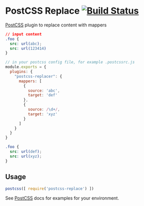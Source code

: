 # PostCSS Replace [![Build Status][ci-img]][ci]

[PostCSS] plugin to replace content with mappers

[PostCSS]: https://github.com/postcss/postcss
[ci-img]:  https://travis-ci.org/pzforever10@gmail.com/postcss-replacer.svg
[ci]:      https://travis-ci.org/pzforever10@gmail.com/postcss-replacer

```css
// input content 
.foo {
  src: url(abc);
  src: url(123414)
}
```

```javascript
// in your postcss config file, for example .postcssrc.js
module.exports = {
  plugins: {
    "postcss-replacer": {
      mappers: [
        {
          source: 'abc',
          target: 'def'
        },
        {
          source: /\d+/,
          target: 'xyz'
        }
      ]
    }
  }
}
```

```css
.foo {
  src: url(def);
  src: url(xyz);
}
```

## Usage

```js
postcss([ require('postcss-replace') ])
```

See [PostCSS] docs for examples for your environment.
